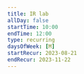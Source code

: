```yaml
---
title: IR lab
allDay: false
startTime: 10:00
endTime: 12:00
type: recurring
daysOfWeek: [M]
startRecur: 2023-08-21
endRecur: 2023-11-22
---
```

